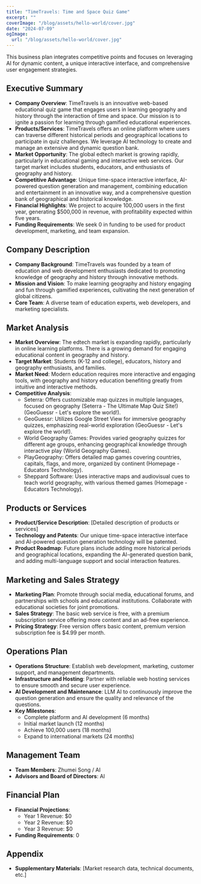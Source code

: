 ```yaml
---
title: "TimeTravels: Time and Space Quiz Game"
excerpt: ""
coverImage: "/blog/assets/hello-world/cover.jpg"
date: "2024-07-09"
ogImage:
  url: "/blog/assets/hello-world/cover.jpg"
---
```


This business plan integrates competitive points and focuses on leveraging AI for dynamic content, a unique interactive interface, and comprehensive user engagement strategies.

## Executive Summary
- **Company Overview**: TimeTravels is an innovative web-based educational quiz game that engages users in learning geography and history through the interaction of time and space. Our mission is to ignite a passion for learning through gamified educational experiences.
- **Products/Services**: TimeTravels offers an online platform where users can traverse different historical periods and geographical locations to participate in quiz challenges. We leverage AI technology to create and manage an extensive and dynamic question bank.
- **Market Opportunity**: The global edtech market is growing rapidly, particularly in educational gaming and interactive web services. Our target market includes students, educators, and enthusiasts of geography and history.
- **Competitive Advantage**:  Unique time-space interactive interface, AI-powered question generation and management, combining education and entertainment in an innovative way, and a comprehensive question bank of geographical and historical knowledge.
- **Financial Highlights**: We project to acquire 100,000 users in the first year, generating $500,000 in revenue, with profitability expected within five years.
- **Funding Requirements**: We seek 0 in funding to be used for product development, marketing, and team expansion.


## Company Description
- **Company Background**: TimeTravels was founded by a team of education and web development enthusiasts dedicated to promoting knowledge of geography and history through innovative methods.
- **Mission and Vision**: To make learning geography and history engaging and fun through gamified experiences, cultivating the next generation of global citizens.
- **Core Team**: A diverse team of education experts, web developers, and marketing specialists.

## Market Analysis
- **Market Overview**: The edtech market is expanding rapidly, particularly in online learning platforms. There is a growing demand for engaging educational content in geography and history.
- **Target Market**: Students (K-12 and college), educators, history and geography enthusiasts, and families.
- **Market Need**: Modern education requires more interactive and engaging tools, with geography and history education benefiting greatly from intuitive and interactive methods.
- **Competitive Analysis**: 
  - Seterra: Offers customizable map quizzes in multiple languages, focused on geography​ (Seterra - The Ultimate Map Quiz Site!)​​ (GeoGuessr - Let's explore the world!)​.
  - GeoGuessr: Utilizes Google Street View for immersive geography quizzes, emphasizing real-world exploration​ (GeoGuessr - Let's explore the world!)​.
  - World Geography Games: Provides varied geography quizzes for different age groups, enhancing geographical knowledge through interactive play​ (World Geography Games)​.
  - PlayGeography: Offers detailed map games covering countries, capitals, flags, and more, organized by continent​ (Homepage - Educators Technology)​.
  - Sheppard Software: Uses interactive maps and audiovisual cues to teach world geography, with various themed games​ (Homepage - Educators Technology)​.

## Products or Services
- **Product/Service Description**: [Detailed description of products or services]
- **Technology and Patents**:  Our unique time-space interactive interface and AI-powered question generation technology will be patented.
- **Product Roadmap**: Future plans include adding more historical periods and geographical locations, expanding the AI-generated question bank, and adding multi-language support and social interaction features.

## Marketing and Sales Strategy
- **Marketing Plan**: Promote through social media, educational forums, and partnerships with schools and educational institutions. Collaborate with educational societies for joint promotions.
- **Sales Strategy**: The basic web service is free, with a premium subscription service offering more content and an ad-free experience.
- **Pricing Strategy**: Free version offers basic content, premium version subscription fee is $4.99 per month.

## Operations Plan
- **Operations Structure**: Establish web development, marketing, customer support, and management departments.
- **Infrastructure and Hosting**: Partner with reliable web hosting services to ensure smooth and secure user experience.
- **AI Development and Maintenance**: LLM AI to continuously improve the question generation and ensure the quality and relevance of the questions.
- **Key Milestones**:
  - Complete platform and AI development (6 months)
  - Initial market launch (12 months)
  - Achieve 100,000 users (18 months)
  - Expand to international markets (24 months)

## Management Team
- **Team Members**: Zhumei Song / AI
- **Advisors and Board of Directors**: AI

## Financial Plan
- **Financial Projections**: 
    - Year 1 Revenue: $0
    - Year 2 Revenue: $0
    - Year 3 Revenue: $0
- **Funding Requirements**: 0
<!-- - **Exit Strategy**: [Explanation of investor exit plan] -->

## Appendix
- **Supplementary Materials**: [Market research data, technical documents, etc.]


